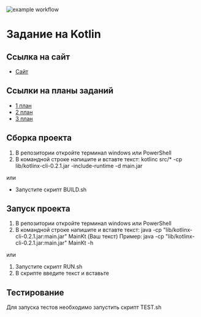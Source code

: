 ![example workflow](https://github.com/vladisemen/FirstKotlinProject/actions/workflows/main.yml/badge.svg)

# Задание на Kotlin 

##  Ссылка на сайт
- [Сайт](https://vladisemen.github.io/FirstKotlinProject/)

##  Ссылки на планы заданий
- [1 план](Roadmap1.md)
- [2 план](Roadmap2.md)
- [3 план](Roadmap3.md)

## Cборка проекта 
1. В репозитории откройте терминал windows или PowerShell
2. В командной строке напишите и вставте текст: kotlinc src/* -cp lib/kotlinx-cli-0.2.1.jar -include-runtime -d main.jar

или

- Запустите скрипт BUILD.sh

##  Запуск проекта
1. В репозитории откройте терминал windows или PowerShell
2. В командной строке напишите и вставте текст: java -cp "lib/kotlinx-cli-0.2.1.jar:main.jar" MainKt (Ваш текст)
Пример: java -cp "lib/kotlinx-cli-0.2.1.jar:main.jar" MainKt -h

или

1. Запустите скрипт RUN.sh
2. В скрипте введите текст и вставьте

##  Тестирование
Для запуска тестов необходимо запустить скрипт TEST.sh



